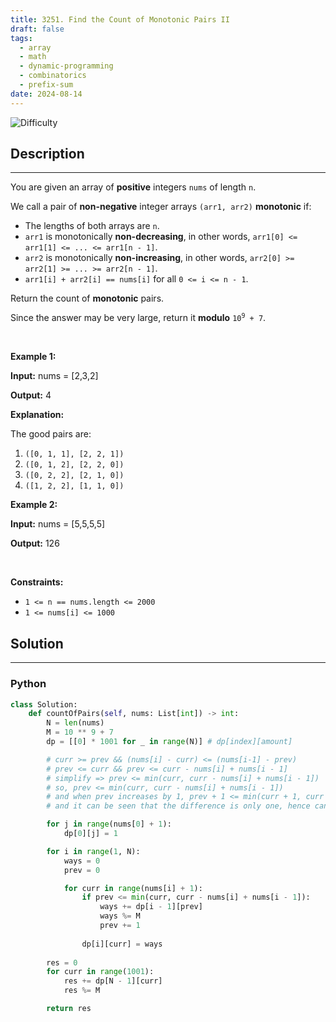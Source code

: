 ```yaml
---
title: 3251. Find the Count of Monotonic Pairs II
draft: false
tags: 
  - array
  - math
  - dynamic-programming
  - combinatorics
  - prefix-sum
date: 2024-08-14
---
```


![Difficulty](https://img.shields.io/badge/Difficulty-Hard-blue.svg)

## Description

---
<p>You are given an array of <strong>positive</strong> integers <code>nums</code> of length <code>n</code>.</p>

<p>We call a pair of <strong>non-negative</strong> integer arrays <code>(arr1, arr2)</code> <strong>monotonic</strong> if:</p>

<ul>
	<li>The lengths of both arrays are <code>n</code>.</li>
	<li><code>arr1</code> is monotonically <strong>non-decreasing</strong>, in other words, <code>arr1[0] &lt;= arr1[1] &lt;= ... &lt;= arr1[n - 1]</code>.</li>
	<li><code>arr2</code> is monotonically <strong>non-increasing</strong>, in other words, <code>arr2[0] &gt;= arr2[1] &gt;= ... &gt;= arr2[n - 1]</code>.</li>
	<li><code>arr1[i] + arr2[i] == nums[i]</code> for all <code>0 &lt;= i &lt;= n - 1</code>.</li>
</ul>

<p>Return the count of <strong>monotonic</strong> pairs.</p>

<p>Since the answer may be very large, return it <strong>modulo</strong> <code>10<sup>9</sup> + 7</code>.</p>

<p>&nbsp;</p>
<p><strong class="example">Example 1:</strong></p>

<div class="example-block">
<p><strong>Input:</strong> <span class="example-io">nums = [2,3,2]</span></p>

<p><strong>Output:</strong> <span class="example-io">4</span></p>

<p><strong>Explanation:</strong></p>

<p>The good pairs are:</p>

<ol>
	<li><code>([0, 1, 1], [2, 2, 1])</code></li>
	<li><code>([0, 1, 2], [2, 2, 0])</code></li>
	<li><code>([0, 2, 2], [2, 1, 0])</code></li>
	<li><code>([1, 2, 2], [1, 1, 0])</code></li>
</ol>
</div>

<p><strong class="example">Example 2:</strong></p>

<div class="example-block">
<p><strong>Input:</strong> <span class="example-io">nums = [5,5,5,5]</span></p>

<p><strong>Output:</strong> <span class="example-io">126</span></p>
</div>

<p>&nbsp;</p>
<p><strong>Constraints:</strong></p>

<ul>
	<li><code>1 &lt;= n == nums.length &lt;= 2000</code></li>
	<li><code>1 &lt;= nums[i] &lt;= 1000</code></li>
</ul>


## Solution

---
### Python
``` py title='find-the-count-of-monotonic-pairs-ii'
class Solution:
    def countOfPairs(self, nums: List[int]) -> int:
        N = len(nums)
        M = 10 ** 9 + 7
        dp = [[0] * 1001 for _ in range(N)] # dp[index][amount]

        # curr >= prev && (nums[i] - curr) <= (nums[i-1] - prev)
        # prev <= curr && prev <= curr - nums[i] + nums[i - 1]
        # simplify => prev <= min(curr, curr - nums[i] + nums[i - 1])
        # so, prev <= min(curr, curr - nums[i] + nums[i - 1])
        # and when prev increases by 1, prev + 1 <= min(curr + 1, curr + 1 - nums[i] + nums[i - 1])
        # and it can be seen that the difference is only one, hence can use prefix sum to compute that

        for j in range(nums[0] + 1):
            dp[0][j] = 1

        for i in range(1, N):
            ways = 0
            prev = 0

            for curr in range(nums[i] + 1):
                if prev <= min(curr, curr - nums[i] + nums[i - 1]):
                    ways += dp[i - 1][prev]
                    ways %= M
                    prev += 1
            
                dp[i][curr] = ways
        
        res = 0
        for curr in range(1001):
            res += dp[N - 1][curr]
            res %= M

        return res

```

